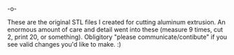 -o-  
  
These are the original STL files I created for cutting aluminum extrusion. An enormous amount of care and detail went into these (measure 9 times, cut 2, print 20, or something). Obligitory "please communicate/contibute" if you see valid changes you'd like to make. :)
